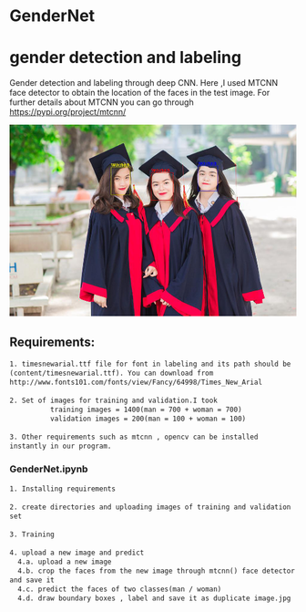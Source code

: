 # GenderNet
<h1>gender detection and labeling</h1>

  Gender detection and labeling through deep CNN. Here ,I used MTCNN face detector  to obtain the location of the faces in the test image. For further details about MTCNN you can go through https://pypi.org/project/mtcnn/
  
  
![GitHub](/download.png)

<h2>Requirements:</h2>

    1. timesnewarial.ttf file for font in labeling and its path should be (content/timesnewarial.ttf). You can download from http://www.fonts101.com/fonts/view/Fancy/64998/Times_New_Arial
    
    2. Set of images for training and validation.I took
              training images = 1400(man = 700 + woman = 700)
              validation images = 200(man = 100 + woman = 100)
              
    3. Other requirements such as mtcnn , opencv can be installed instantly in our program.
<h3>GenderNet.ipynb</h3>

    1. Installing requirements
    
    2. create directories and uploading images of training and validation set
    
    3. Training
    
    4. upload a new image and predict    
      4.a. upload a new image
      4.b. crop the faces from the new image through mtcnn() face detector and save it
      4.c. predict the faces of two classes(man / woman)
      4.d. draw boundary boxes , label and save it as duplicate image.jpg


